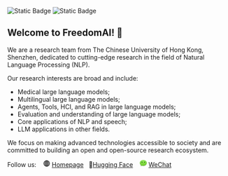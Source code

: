 ![Static Badge](https://img.shields.io/badge/Stars-10.2k-blue?style=social&logo=github)
![Static Badge](https://img.shields.io/badge/Forks-1.4k-blue?style=social&logo=github)

## Welcome to FreedomAI! 👋

We are a research team from The Chinese University of Hong Kong, Shenzhen, dedicated to cutting-edge research in the field of Natural Language Processing (NLP). 

Our research interests are broad and include:

- Medical large language models;
- Multilingual large language models;
- Agents, Tools, HCI, and RAG in large language models;
- Evaluation and understanding of large language models;
- Core applications of NLP and speech;
- LLM applications in other fields.

We focus on making advanced technologies accessible to society and are committed to building an open and open-source research ecosystem. 

 Follow us: &nbsp;&nbsp;  ![Homepage logo](./homepage-logo.jpg) [Homepage](https://twitter.com/opengvlab) &nbsp;&nbsp;🤗[Hugging Face](https://huggingface.co/OpenGVLab) &nbsp;&nbsp; ![WeChat logo](./wechat.png) [WeChat]() &nbsp;&nbsp;
